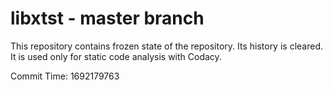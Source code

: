 # libxtst - master branch

This repository contains frozen state of the repository.
Its history is cleared. It is used only for static code
analysis with Codacy.

Commit Time: 1692179763